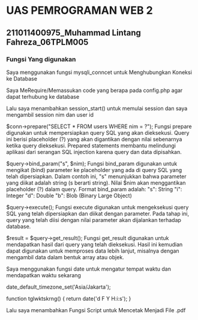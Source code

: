 <h1>UAS PEMROGRAMAN WEB 2</h1>
<h2>211011400975_Muhammad Lintang Fahreza_06TPLM005</h2>

<h3>Fungsi Yang digunakan</h3>

<p>Saya menggunakan fungsi mysqli_conncet untuk Menghubungkan Koneksi ke Database</p>
<p> Saya MeRequire/Memassukan code yang berapa pada config.php agar dapat terhubung ke database</p>
<P>Lalu saya menambahkan session_start() untuk memulai session dan saya mengambil session nim dan user id </P>
<p>$conn->prepare("SELECT * FROM users WHERE nim = ?");
Fungsi prepare digunakan untuk mempersiapkan query SQL yang akan dieksekusi. Query ini berisi placeholder (?) yang akan digantikan dengan nilai sebenarnya ketika query dieksekusi. Prepared statements membantu melindungi aplikasi dari serangan SQL injection karena query dan data dipisahkan.
</p>
<p>$query->bind_param("s", $nim);
Fungsi bind_param digunakan untuk mengikat (bind) parameter ke placeholder yang ada di query SQL yang telah dipersiapkan. Dalam contoh ini, "s" menunjukkan bahwa parameter yang diikat adalah string (s berarti string). Nilai $nim akan menggantikan placeholder (?) dalam query.
Format bind_param adalah:
"s": String
"i": Integer
"d": Double
"b": Blob (Binary Large Object)
</p>
<p>$query->execute();
Fungsi execute digunakan untuk mengeksekusi query SQL yang telah dipersiapkan dan diikat dengan parameter. Pada tahap ini, query yang telah diisi dengan nilai parameter akan dijalankan terhadap database.
</p>
<p>$result = $query->get_result();
Fungsi get_result digunakan untuk mendapatkan hasil dari query yang telah dieksekusi. Hasil ini kemudian dapat digunakan untuk memproses data lebih lanjut, misalnya dengan mengambil data dalam bentuk array atau objek.</p>
<P>Saya menggunakan fungsi date untuk mengatur tempat waktu dan mendapatkan waktu sekarang
  
  date_default_timezone_set('Asia/Jakarta');

function tglwktskrng()
{
    return date('d F Y H:i:s');
}</P>

<p>Lalu saya menambahkan Fungsi   Script untuk Mencetak Menjadi File .pdf
<script>
        function printPage() {
            window.print();
        }
    </script>
</p>

